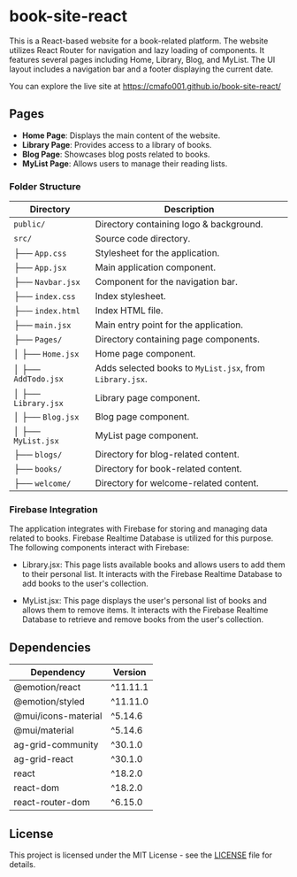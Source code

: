 # book-site-react

This is a React-based website for a book-related platform. The website utilizes React Router for navigation and lazy loading of components. It features several pages including Home, Library, Blog, and MyList. The UI layout includes a navigation bar and a footer displaying the current date. 

You can explore the live site at https://cmafo001.github.io/book-site-react/

## Pages

- **Home Page**: Displays the main content of the website.
- **Library Page**: Provides access to a library of books.
- **Blog Page**: Showcases blog posts related to books.
- **MyList Page**: Allows users to manage their reading lists.

### Folder Structure

| Directory                  | Description                                      |
| -------------------------- | ------------------------------------------------ |
| `public/`                  | Directory containing logo & background.         |
| `src/`                     | Source code directory.                           |
|   ├── `App.css`            | Stylesheet for the application.                  |
|   ├── `App.jsx`            | Main application component.                      |
|   ├── `Navbar.jsx`         | Component for the navigation bar.               |
|   ├── `index.css`          | Index stylesheet.                                |
|   ├── `index.html`         | Index HTML file.                                 |
|   ├── `main.jsx`           | Main entry point for the application.           |
|   ├── `Pages/`             | Directory containing page components.            |
|   │   ├── `Home.jsx`       | Home page component.                            |
|   │   ├── `AddTodo.jsx`    | Adds selected books to `MyList.jsx`, from `Library.jsx`. |
|   │   ├── `Library.jsx`    | Library page component.                         |
|   │   ├── `Blog.jsx`       | Blog page component.                            |
|   │   ├── `MyList.jsx`     | MyList page component.                          |
|   ├── `blogs/`             | Directory for blog-related content.              |
|   ├── `books/`             | Directory for book-related content.              |
|   ├── `welcome/`           | Directory for welcome-related content.           |




### Firebase Integration

The application integrates with Firebase for storing and managing data related to books. Firebase Realtime Database is utilized for this purpose. The following components interact with Firebase:

* Library.jsx: This page lists available books and allows users to add them to their personal list. It interacts with the Firebase Realtime Database to add books to the user's collection.

* MyList.jsx: This page displays the user's personal list of books and allows them to remove items. It interacts with the Firebase Realtime Database to retrieve and remove books from the user's collection.

## Dependencies

| Dependency            | Version    |
|-----------------------|------------|
| @emotion/react        | ^11.11.1   |
| @emotion/styled       | ^11.11.0   |
| @mui/icons-material  | ^5.14.6    |
| @mui/material         | ^5.14.6    |
| ag-grid-community     | ^30.1.0    |
| ag-grid-react         | ^30.1.0    |
| react                 | ^18.2.0    |
| react-dom             | ^18.2.0    |
| react-router-dom      | ^6.15.0    |



## License

This project is licensed under the MIT License - see the [LICENSE](LICENSE) file for details.

